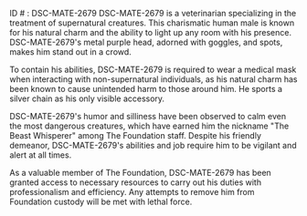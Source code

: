 ID # : DSC-MATE-2679
DSC-MATE-2679 is a veterinarian specializing in the treatment of supernatural creatures. This charismatic human male is known for his natural charm and the ability to light up any room with his presence. DSC-MATE-2679's metal purple head, adorned with goggles, and spots, makes him stand out in a crowd.

To contain his abilities, DSC-MATE-2679 is required to wear a medical mask when interacting with non-supernatural individuals, as his natural charm has been known to cause unintended harm to those around him. He sports a silver chain as his only visible accessory.

DSC-MATE-2679's humor and silliness have been observed to calm even the most dangerous creatures, which have earned him the nickname "The Beast Whisperer" among The Foundation staff. Despite his friendly demeanor, DSC-MATE-2679's abilities and job require him to be vigilant and alert at all times.

As a valuable member of The Foundation, DSC-MATE-2679 has been granted access to necessary resources to carry out his duties with professionalism and efficiency. Any attempts to remove him from Foundation custody will be met with lethal force.